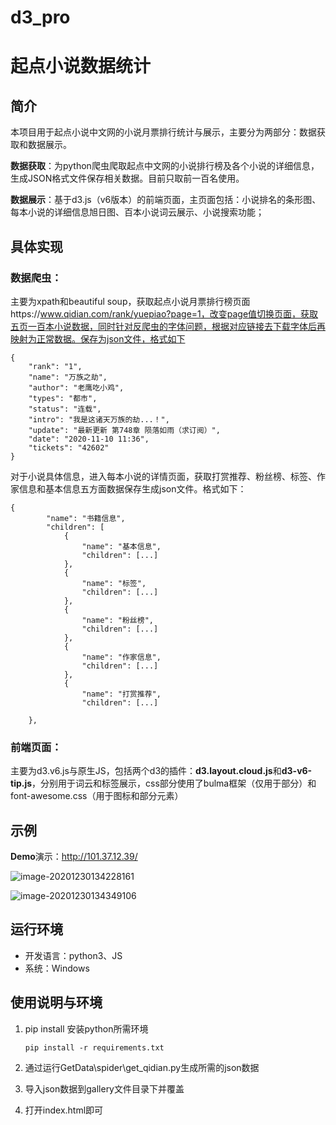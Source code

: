 # d3_pro
# 						起点小说数据统计

## 简介

本项目用于起点小说中文网的小说月票排行统计与展示，主要分为两部分：数据获取和数据展示。

**数据获取**：为python爬虫爬取起点中文网的小说排行榜及各个小说的详细信息，生成JSON格式文件保存相关数据。目前只取前一百名使用。

**数据展示**：基于d3.js（v6版本）的前端页面，主页面包括：小说排名的条形图、每本小说的详细信息旭日图、百本小说词云展示、小说搜索功能；



## 具体实现

### 数据爬虫：

主要为xpath和beautiful soup，获取起点小说月票排行榜页面https://www.qidian.com/rank/yuepiao?page=1，改变page值切换页面，获取五页一百本小说数据，同时针对反爬虫的字体问题，根据对应链接去下载字体后再映射为正常数据。保存为json文件，格式如下

```
{
	"rank": "1",
    "name": "万族之劫",
    "author": "老鹰吃小鸡",
    "types": "都市",
    "status": "连载",
    "intro": "我是这诸天万族的劫...！",
    "update": "最新更新 第748章 陨落如雨（求订阅）",
    "date": "2020-11-10 11:36",
    "tickets": "42602"
}
```

对于小说具体信息，进入每本小说的详情页面，获取打赏推荐、粉丝榜、标签、作家信息和基本信息五方面数据保存生成json文件。格式如下：

```
{
        "name": "书籍信息",
        "children": [
            {
                "name": "基本信息",
                "children": [...]
            },
            {
                "name": "标签",
                "children": [...]
            },
            {
                "name": "粉丝榜",
                "children": [...]
            },
            {
                "name": "作家信息",
                "children": [...]             
            },
            {
                "name": "打赏推荐",
                "children": [...]
        
    },
```



### 前端页面：

主要为d3.v6.js与原生JS，包括两个d3的插件：**d3.layout.cloud.js**和**d3-v6-tip.js**，分别用于词云和标签展示，css部分使用了bulma框架（仅用于部分）和font-awesome.css（用于图标和部分元素）



## 示例

**Demo**演示：http://101.37.12.39/

![image-20201230134228161](.\image\image-20201230134228161.png)

![image-20201230134349106](.\image\image-20201230134349106.png)



## 运行环境

- 开发语言：python3、JS
- 系统：Windows



## 使用说明与环境

1. pip install 安装python所需环境

   ```
   pip install -r requirements.txt
   ```

   

2. 通过运行GetData\spider\get_qidian.py生成所需的json数据

3. 导入json数据到gallery文件目录下并覆盖

4. 打开index.html即可
